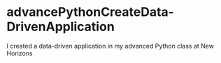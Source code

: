 # advancePythonCreateData-DrivenApplication
I created a data-driven application in my advanced Python class at New Horizons
